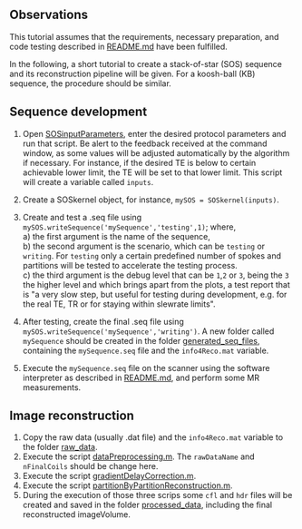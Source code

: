 ## Observations
This tutorial assumes that the requirements, necessary preparation, and code testing described in [README.md] have been fulfilled.

In the following, a short tutorial to create a stack-of-star (SOS) sequence and its reconstruction pipeline will be given. For a koosh-ball (KB) sequence, the procedure should be similar.

## Sequence development 
1. Open [SOSinputParameters], enter the desired protocol parameters and run that script. Be alert to the feedback received at the command window, as some values will be adjusted automatically by the algorithm if necessary. For instance, if the desired TE is below to certain achievable lower limit, the TE will be set to that lower limit. This script will create a variable called `inputs`.

2. Create a SOSkernel object, for instance, `mySOS = SOSkernel(inputs)`.

3. Create and test a .seq file using `mySOS.writeSequence('mySequence','testing',1)`; where,<br/>
a) the first argument is the name of the sequence,<br/> b) the second argument is the scenario, which can be `testing` or `writing`. For `testing` only a certain predefined number of spokes and partitions will be tested to accelerate the testing process.<br/>
c) the third argument is the debug level that can be `1`,`2` or `3`, being the `3` the higher level and which brings apart from the plots, a test report that is "a very slow step, but useful for testing during development, e.g. for the real TE, TR or for staying within slewrate limits".

4. After testing, create the final .seq file using `mySOS.writeSequence('mySequence','writing')`. A new folder called `mySequence` should be created in the folder [generated_seq_files], containing the `mySequence.seq` file and the `info4Reco.mat` variable.

5. Execute the `mySequence.seq` file on the scanner using the software interpreter as described in [README.md], and perform some MR measurements.

## Image reconstruction
1. Copy the raw data (usually .dat file) and the `info4Reco.mat` variable to the folder [raw_data].
2. Execute the script [dataPreprocessing.m]. The `rawDataName` and `nFinalCoils` should be change here.
3. Execute the script [gradientDelayCorrection.m].
4. Execute the script [partitionByPartitionReconstruction.m].
5. During the execution of those three scrips some `cfl` and `hdr` files will be created and saved in the folder [processed_data], including the final reconstructed imageVolume. 


[README.md]: <https://github.com/velasqvides/Pulseq3DradialGREsequences/blob/main/README.md>

[SOSinputParameters]: <https://github.com/velasqvides/Pulseq3DradialGREsequences/blob/main/sequences/stack_of_stars/SOSinputParameters.m>

[generated_seq_files]: <https://github.com/velasqvides/Pulseq3DradialGREsequences/tree/main/sequences/stack_of_stars/generated_seq_files>

[raw_data]: <https://github.com/velasqvides/Pulseq3DradialGREsequences/tree/main/reconstructions/stack_of_stars/raw_data>

[dataPreprocessing.m]: <https://github.com/velasqvides/Pulseq3DradialGREsequences/blob/main/reconstructions/stack_of_stars/dataPreprocessing.m>

[gradientDelayCorrection.m]: <https://github.com/velasqvides/Pulseq3DradialGREsequences/blob/main/reconstructions/stack_of_stars/gradientDelayCorrection.m>

[partitionByPartitionReconstruction.m]: <https://github.com/velasqvides/Pulseq3DradialGREsequences/blob/main/reconstructions/stack_of_stars/partitionByPartitionReconstruction.m>


[processed_data]: <https://github.com/velasqvides/Pulseq3DradialGREsequences/tree/main/reconstructions/stack_of_stars/processed_data>



